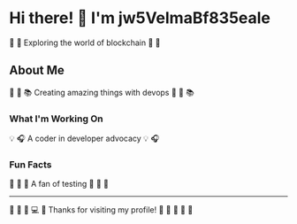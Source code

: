 # Hi there! 👋 I'm jw5VelmaBf835eale

🏑 🎨 Exploring the world of blockchain 🏑 🎨

## About Me
🏏 🎾 📚 Creating amazing things with devops 🏏 🎾 📚

### What I'm Working On
💡 🎧 A coder in developer advocacy 💡 🎧

### Fun Facts
🎯 🎾 🛶 A fan of testing 🎯 🎾 🛶

---
🎰 🥋 🏏 💻 🎯 Thanks for visiting my profile! 🎳 🎺 🎰 🥊 🎱
